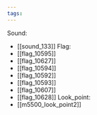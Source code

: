 ```yaml
---
tags:
---
```

Sound:
- [[sound_133]]
Flag:
- [[flag_10595]]
- [[flag_10627]]
- [[flag_10594]]
- [[flag_10592]]
- [[flag_10593]]
- [[flag_10607]]
- [[flag_10628]]
Look_point:
- [[m5500_look_point2]]
